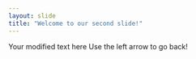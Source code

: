 ```yaml
---
layout: slide
title: "Welcome to our second slide!"
---
```

Your modified text here
Use the left arrow to go back!
